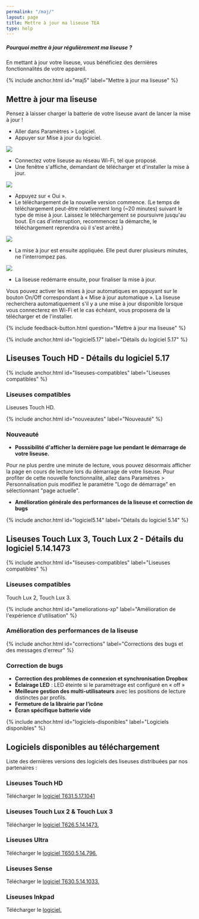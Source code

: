 ```yaml
---
permalink: "/maj/"
layout: page
title: Mettre à jour ma liseuse TEA
type: help
---
```


<div class="protip">
    <h5>Pourquoi mettre à jour régulièrement ma liseuse ?</h5>
    <p>En mettant à jour votre liseuse, vous bénéficiez des dernières fonctionnalités de votre appareil.</p>
</div>


{% include anchor.html id="maj5" label="Mettre à jour ma liseuse" %}

## Mettre à jour ma liseuse

<div class="protip"><p>Pensez à laisser charger la batterie de votre liseuse avant de lancer la mise à jour !</p></div>

- Aller dans Paramètres > Logiciel.
- Appuyer sur Mise à jour du logiciel.

![](/images/majv5-1.jpg)

- Connectez votre liseuse au réseau Wi-Fi, tel que proposé.
- Une fenêtre s'affiche, demandant de télécharger et d'installer la mise à jour.

![](/images/majv5-2.jpg)

- Appuyez sur « Oui ».
- Le téléchargement de la nouvelle version commence. (Le temps de téléchargement peut-être relativement long (~20 minutes) suivant le type de mise à jour. Laissez le téléchargement se poursuivre jusqu'au bout. En cas d'interruption, recommencez la démarche, le téléchargement reprendra où il s'est arrêté.)

![](/images/majv5-3.jpg)

- La mise à jour est ensuite appliquée. Elle peut durer plusieurs minutes, ne l'interrompez pas.

![](/images/majv5-5.jpg)

- La liseuse redémarre ensuite, pour finaliser la mise à jour.

Vous pouvez activer les mises à jour automatiques en appuyant sur le bouton On/Off correspondant à « Mise à jour automatique ». La liseuse recherchera automatiquement s'il y a une mise à jour disponible lorsque vous connecterez en Wi-Fi et le cas échéant, vous proposera de la télécharger et de l'installer.

{% include feedback-button.html question="Mettre à jour ma liseuse" %}


{% include anchor.html id="logiciel5.17" label="Détails du logiciel 5.17" %}

## Liseuses Touch HD - Détails du logiciel 5.17

{% include anchor.html id="liseuses-compatibles" label="Liseuses compatibles" %}

### Liseuses compatibles

Liseuses Touch HD.

{% include anchor.html id="nouveautes" label="Nouveauté" %}

### Nouveauté

- **Posssibilité d'afficher la dernière page lue pendant le démarrage de votre liseuse.**

Pour ne plus perdre une minute de lecture, vous pouvez désormais afficher la page en cours de lecture lors du démarrage de votre liseuse.
Pour profiter de cette nouvelle fonctionnalité, allez dans Paramètres > Personnalisation puis modifiez le paramètre "Logo de démarrage" en sélectionnant "page actuelle".

- **Amélioration générale des performances de la liseuse et correction de bugs**

{% include anchor.html id="logiciel5.14" label="Détails du logiciel 5.14" %}

## Liseuses Touch Lux 3, Touch Lux 2 - Détails du logiciel 5.14.1473

{% include anchor.html id="liseuses-compatibles" label="Liseuses compatibles" %}

### Liseuses compatibles

Touch Lux 2, Touch Lux 3.

{% include anchor.html id="ameliorations-xp" label="Amélioration de l'expérience d'utilisation" %}

### Amélioration des performances de la liseuse

{% include anchor.html id="corrections" label="Corrections des bugs et des messages d'erreur" %}

### Correction de bugs
- **Correction des problèmes de connexion et synchronisation Dropbox**
- **Éclairage LED** : LED éteinte si le paramétrage est configuré en « off »
- **Meilleure gestion des multi-utilisateurs** avec les positions de lecture distinctes par profils.
- **Fermeture de la librairie par l’icône**
- **Écran spécifique batterie vide**
 
{% include anchor.html id="logiciels-disponibles" label="Logiciels disponibles" %}

## Logiciels disponibles au téléchargement

Liste des dernières versions des logiciels des liseuses distribuées par nos partenaires :

### Liseuses Touch HD
Télécharger le [logiciel T631.5.17.1041](https://drive.google.com/file/d/1jkFjP2IutYwL4AuSBu6r6ANVrsLrkgMS)

### Liseuses Touch Lux 2 & Touch Lux 3
Télécharger le [logiciel T626.5.14.1473.](https://drive.google.com/file/d/1rZECSORltgg-0x7ye8SQu3Il6YbvK8cQ)

### Liseuses Ultra
Télécharger le [logiciel T650.5.14.796.](https://drive.google.com/file/d/0B7hvXLD2QLi1bWltSEV6Z0VjcUU)

### Liseuses Sense
Télécharger le [logiciel T630.5.14.1033.](https://drive.google.com/open?id=0B7hvXLD2QLi1R1hoMFlrbmpuUU0)

### Liseuses Inkpad
Télécharger le [logiciel.](https://drive.google.com/open?id=0BzY6xTxUGQZna1NhM0oxb3puZ2c)
